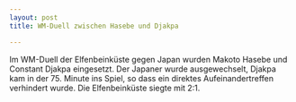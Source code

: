 ```yaml
---
layout: post
title: WM-Duell zwischen Hasebe und Djakpa

---
```


Im WM-Duell der Elfenbeinküste gegen Japan wurden Makoto Hasebe und Constant Djakpa eingesetzt. Der Japaner wurde ausgewechselt, Djakpa kam in der 75. Minute ins Spiel, so dass ein direktes Aufeinandertreffen verhindert wurde. Die Elfenbeinküste siegte mit 2:1.


